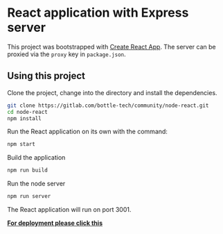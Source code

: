# React application with Express server

This project was bootstrapped with [Create React App](https://github.com/facebookincubator/create-react-app). The server can be proxied via the `proxy` key in `package.json`.

## Using this project

Clone the project, change into the directory and install the dependencies.

```bash
git clone https://gitlab.com/bottle-tech/community/node-react.git
cd node-react
npm install
```

Run the React application on its own with the command:

```bash
npm start
```

Build the application

```bash
npm run build
```

Run the node server

```bash
npm run server
```

The React application will run on port 3001.

[**For deployment please click this**](https://gitlab.com/bottle-tech/community/node-react/blob/master/deployment_instructions.md)
